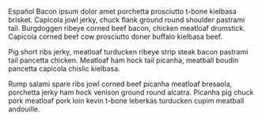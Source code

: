 Español Bacon ipsum dolor amet porchetta prosciutto t-bone kielbasa brisket. Capicola jowl jerky, chuck flank ground round shoulder pastrami tail. Burgdoggen ribeye corned beef bacon, chicken meatloaf drumstick. Capicola corned beef cow prosciutto doner buffalo kielbasa beef.

Pig short ribs jerky, meatloaf turducken ribeye strip steak bacon pastrami tail pancetta chicken. Meatloaf ham hock tail picanha, meatball boudin pancetta capicola chislic kielbasa.

Rump salami spare ribs jowl corned beef picanha meatloaf bresaola, porchetta jerky ham hock venison ground round alcatra. Picanha pig chuck pork meatloaf pork loin kevin t-bone leberkas turducken cupim meatball andouille.
